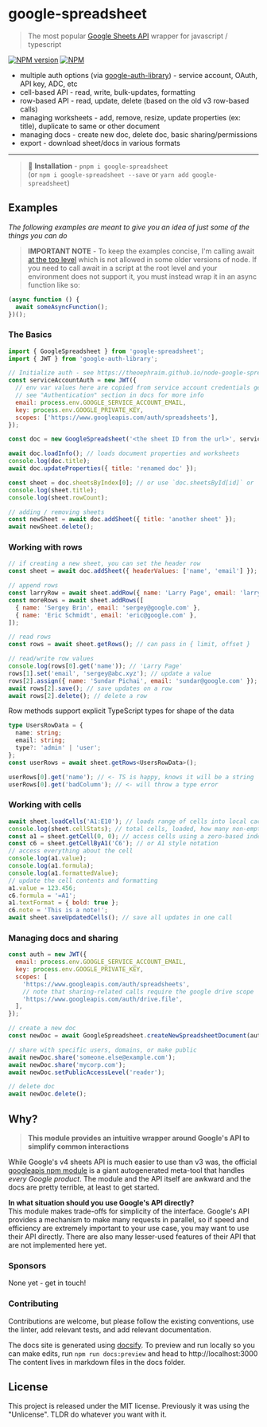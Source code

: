 # google-spreadsheet

> The most popular [Google Sheets API](https://developers.google.com/sheets/api/guides/concepts) wrapper for javascript / typescript

[![NPM version](https://img.shields.io/npm/v/google-spreadsheet)](https://www.npmjs.com/package/google-spreadsheet)
[![NPM](https://img.shields.io/npm/dw/google-spreadsheet)](https://www.npmtrends.com/google-spreadsheet)

- multiple auth options (via [google-auth-library](https://www.npmjs.com/package/google-auth-library)) - service account, OAuth, API key, ADC, etc
- cell-based API - read, write, bulk-updates, formatting
- row-based API - read, update, delete (based on the old v3 row-based calls)
- managing worksheets - add, remove, resize, update properties (ex: title), duplicate to same or other document
- managing docs - create new doc, delete doc, basic sharing/permissions
- export - download sheet/docs in various formats
---

> 🌈 **Installation** - `pnpm i google-spreadsheet`<br/>(or `npm i google-spreadsheet --save` or `yarn add google-spreadsheet`)

## Examples

_The following examples are meant to give you an idea of just some of the things you can do_

> **IMPORTANT NOTE** - To keep the examples concise, I'm calling await [at the top level](https://v8.dev/features/top-level-await) which is not allowed in some older versions of node. If you need to call await in a script at the root level and your environment does not support it, you must instead wrap it in an async function like so:

```javascript
(async function () {
  await someAsyncFunction();
})();
```

### The Basics

```js
import { GoogleSpreadsheet } from 'google-spreadsheet';
import { JWT } from 'google-auth-library';

// Initialize auth - see https://theoephraim.github.io/node-google-spreadsheet/#/guides/authentication
const serviceAccountAuth = new JWT({
  // env var values here are copied from service account credentials generated by google
  // see "Authentication" section in docs for more info
  email: process.env.GOOGLE_SERVICE_ACCOUNT_EMAIL,
  key: process.env.GOOGLE_PRIVATE_KEY,
  scopes: ['https://www.googleapis.com/auth/spreadsheets'],
});

const doc = new GoogleSpreadsheet('<the sheet ID from the url>', serviceAccountAuth);

await doc.loadInfo(); // loads document properties and worksheets
console.log(doc.title);
await doc.updateProperties({ title: 'renamed doc' });

const sheet = doc.sheetsByIndex[0]; // or use `doc.sheetsById[id]` or `doc.sheetsByTitle[title]`
console.log(sheet.title);
console.log(sheet.rowCount);

// adding / removing sheets
const newSheet = await doc.addSheet({ title: 'another sheet' });
await newSheet.delete();
```

### Working with rows

```js
// if creating a new sheet, you can set the header row
const sheet = await doc.addSheet({ headerValues: ['name', 'email'] });

// append rows
const larryRow = await sheet.addRow({ name: 'Larry Page', email: 'larry@google.com' });
const moreRows = await sheet.addRows([
  { name: 'Sergey Brin', email: 'sergey@google.com' },
  { name: 'Eric Schmidt', email: 'eric@google.com' },
]);

// read rows
const rows = await sheet.getRows(); // can pass in { limit, offset }

// read/write row values
console.log(rows[0].get('name')); // 'Larry Page'
rows[1].set('email', 'sergey@abc.xyz'); // update a value
rows[2].assign({ name: 'Sundar Pichai', email: 'sundar@google.com' }); // set multiple values
await rows[2].save(); // save updates on a row
await rows[2].delete(); // delete a row
```

Row methods support explicit TypeScript types for shape of the data

```typescript
type UsersRowData = {
  name: string;
  email: string;
  type?: 'admin' | 'user';
};
const userRows = await sheet.getRows<UsersRowData>();

userRows[0].get('name'); // <- TS is happy, knows it will be a string
userRows[0].get('badColumn'); // <- will throw a type error
```


### Working with cells

```js
await sheet.loadCells('A1:E10'); // loads range of cells into local cache - DOES NOT RETURN THE CELLS
console.log(sheet.cellStats); // total cells, loaded, how many non-empty
const a1 = sheet.getCell(0, 0); // access cells using a zero-based index
const c6 = sheet.getCellByA1('C6'); // or A1 style notation
// access everything about the cell
console.log(a1.value);
console.log(a1.formula);
console.log(a1.formattedValue);
// update the cell contents and formatting
a1.value = 123.456;
c6.formula = '=A1';
a1.textFormat = { bold: true };
c6.note = 'This is a note!';
await sheet.saveUpdatedCells(); // save all updates in one call
```

### Managing docs and sharing

```js
const auth = new JWT({
  email: process.env.GOOGLE_SERVICE_ACCOUNT_EMAIL,
  key: process.env.GOOGLE_PRIVATE_KEY,
  scopes: [
    'https://www.googleapis.com/auth/spreadsheets',
    // note that sharing-related calls require the google drive scope
    'https://www.googleapis.com/auth/drive.file',
  ],
});

// create a new doc
const newDoc = await GoogleSpreadsheet.createNewSpreadsheetDocument(auth, { title: 'new fancy doc' });

// share with specific users, domains, or make public
await newDoc.share('someone.else@example.com');
await newDoc.share('mycorp.com');
await newDoc.setPublicAccessLevel('reader');

// delete doc
await newDoc.delete();
```

## Why?

> **This module provides an intuitive wrapper around Google's API to simplify common interactions**

While Google's v4 sheets API is much easier to use than v3 was, the official [googleapis npm module](https://www.npmjs.com/package/googleapis) is a giant autogenerated meta-tool that handles _every Google product_. The module and the API itself are awkward and the docs are pretty terrible, at least to get started.

**In what situation should you use Google's API directly?**<br>
This module makes trade-offs for simplicity of the interface.
Google's API provides a mechanism to make many requests in parallel, so if speed and efficiency are extremely important to your use case, you may want to use their API directly. There are also many lesser-used features of their API that are not implemented here yet.


### Sponsors

None yet - get in touch!

### Contributing

Contributions are welcome, but please follow the existing conventions, use the linter, add relevant tests, and add relevant documentation.

The docs site is generated using [docsify](https://docsify.js.org). To preview and run locally so you can make edits, run `npm run docs:preview` and head to http://localhost:3000
The content lives in markdown files in the docs folder.

## License

This project is released under the MIT license. Previously it was using the "Unlicense". TLDR do whatever you want with it.
